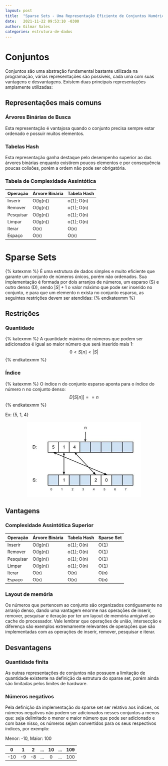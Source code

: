 ```yaml
---
layout: post
title:  "Sparse Sets - Uma Representação Eficiente de Conjuntos Numéricos"
date:   2021-11-22 09:53:10 -0300
author: Gilmar Sales
categories: estrutura-de-dados 
---
```


# Conjuntos
Conjuntos são uma abstração fundamental bastante utilizada na programação, várias representações são possíveis, cada uma com suas vantagens e desvantagens. Existem duas principais representações amplamente utilizadas: 
## Representações mais comuns
### Árvores Binárias de Busca
Esta representação é vantajosa quando o conjunto precisa sempre estar ordenado e possuir muitos elementos.
### Tabelas Hash
Esta representação ganha destaque pelo desempenho superior ao das árvores binárias enquanto existirem poucos elementos e por consequência poucas colisões, porém a ordem não pode ser obrigatória.
### Tabela de Complexidade Assintótica

Operação   |Árvore Binária |Tabela Hash    
---------- | ------------- | -----------
Inserir    |O(lg⁡(n))       |o(1); O(n)             
Remover    |O(lg⁡(n))       |o(1); O(n)             
Pesquisar  |O(lg⁡(n))       |o(1); O(n)             
Limpar     |O(lg⁡(n))       |o(1); O(n)           
Iterar     |O(n)           |O(n)                 
Espaço     |O(n)           |O(n)           

# Sparse Sets

{% katexmm %}
É uma estrutura de dados simples e muito eficiente que garante um conjunto de números únicos, porém não ordenados. Sua implementação é formada por dois arranjos de números, um esparso (S) e outro denso (D), sendo $|S| + 1$ o valor máximo que pode ser inserido no conjunto, e para que um elemento n exista no conjunto esparso, as seguintes restrições devem ser atendidas:
{% endkatexmm %}

## Restrições

### Quantidade
{% katexmm %}
A quantidade máxima de números que podem ser adicionados é igual ao maior número que será inserido mais 1:
$$0 < S[n] < |S|$$
{% endkatexmm %}

### Índice
{% katexmm %}
O índice n do conjunto esparso aponta para o índice do número n no conjunto denso:
$$D[S[n]] == n$$
{% endkatexmm %}

Ex: {5, 1, 4}

<center>
<img src="images/sparse-sets.png" />
</center>

## Vantagens

### Complexidade Assintótica Superior

Operação   |Árvore Binária |Tabela Hash | Sparse Set
---------- | ------------- | ---------- | -----------
Inserir    |O(lg⁡(n))       |o(1); O(n)  |O(1)
Remover    |O(lg⁡(n))       |o(1); O(n)  |O(1)           
Pesquisar  |O(lg⁡(n))       |o(1); O(n)  |O(1)       
Limpar     |O(lg⁡(n))       |o(1); O(n)  |O(1)     
Iterar     |O(n)           |O(n)        |O(n)    
Espaço     |O(n)           |O(n)        |O(n)

### Layout de memória

Os números que pertencem ao conjunto são organizados contiguamente no arranjo denso, dando uma vantagem enorme nas operações de inserir, remover, pesquisar e iteração por ter um layout de memória amigável ao cache do processador. Vale lembrar que operações de união, intersecção e diferença são exemplos extremamente relevantes de operações que são implementadas com as operações de inserir, remover, pesquisar e iterar.
## Desvantagens
### Quantidade finita
As outras representações de conjuntos não possuem a limitação de quantidade existente na definição da estrutura do sparse set, porém ainda são limitadas pelos limites de hardware.
### Números negativos 
Pela definição da implementação do sparse set ser relativo aos índices, os números negativos não podem ser adicionados nesses conjuntos a menos que: seja delimitado o menor e maior número que pode ser adicionado e com base nisso, os números sejam convertidos para os seus respectivos índices, por exemplo:

Menor: -10, Maior: 100

0   |1  |2  |...|10 |...|109
:--:|:-:|:-:|:-:|:-:|:-:|:--:
-10 | -9| -8|...| 0 |...|100 
